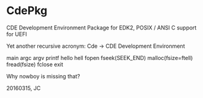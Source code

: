 # CdePkg
CDE Development Environment Package for EDK2, POSIX / ANSI C support for UEFI

Yet another recursive acronym: Cde -> CDE Development Environment

main
argc
argv
printf
hello hell
fopen
fseek(SEEK_END)
malloc(fsize=ftell)
fread(fsize)
fclose
exit

Why nowboy is missing that?

20160315, JC
